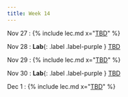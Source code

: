 ```yaml
---
title: Week 14
---
```


Nov 27
: {% include lec.md x="[TBD](#)" %}


Nov 28
: **Lab**{: .label .label-purple } [TBD](#)


Nov 29
: {% include lec.md x="[TBD](#)" %}


Nov 30
: **Lab**{: .label .label-purple } [TBD](#)


Dec 1
: {% include lec.md x="[TBD](#)" %}

